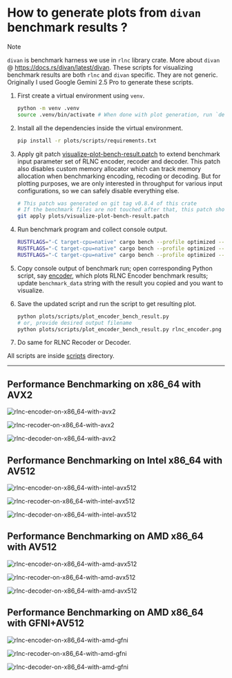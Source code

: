 # How to generate plots from `divan` benchmark results ?

>[!NOTE]
> `divan` is benchmark harness we use in `rlnc` library crate. More about `divan` @ <https://docs.rs/divan/latest/divan>. These scripts for visualizing benchmark results are both `rlnc` and `divan` specific. They are not generic. Originally I used Google Gemini 2.5 Pro to generate these scripts.

1. First create a virtual environment using `venv`.

    ```bash
    python -m venv .venv
    source .venv/bin/activate # When done with plot generation, run `deactivate`
    ```

2. Install all the dependencies inside the virtual environment.

    ```bash
    pip install -r plots/scripts/requirements.txt
    ```

3. Apply git patch [visualize-plot-bench-result.patch](./visualize-plot-bench-result.patch) to extend benchmark input parameter set of RLNC encoder, recoder and decoder. This patch also disables custom memory allocator which can track memory allocation when benchmarking encoding, recoding or decoding. But for plotting purposes, we are only interested in throughput for various input configurations, so we can safely disable everything else.

    ```bash
    # This patch was generated on git tag v0.8.4 of this crate
    # If the benchmark files are not touched after that, this patch should work.
    git apply plots/visualize-plot-bench-result.patch
    ```

4. Run benchmark program and collect console output.

    ```bash
    RUSTFLAGS="-C target-cpu=native" cargo bench --profile optimized --bench full_rlnc_encoder
    RUSTFLAGS="-C target-cpu=native" cargo bench --profile optimized --bench full_rlnc_recoder
    RUSTFLAGS="-C target-cpu=native" cargo bench --profile optimized --bench full_rlnc_decoder
    ```

5. Copy console output of benchmark run; open corresponding Python script, say [encoder](./scripts/plot_encoder_bench_result.py), which plots RLNC Encoder benchmark results; update `benchmark_data` string with the result you copied and you want to visualize.

6. Save the updated script and run the script to get resulting plot.

    ```bash
    python plots/scripts/plot_encoder_bench_result.py
    # or, provide desired output filename
    python plots/scripts/plot_encoder_bench_result.py rlnc_encoder.png
    ```

7. Do same for RLNC Recoder or Decoder.

All scripts are inside [scripts](./scripts) directory.

---

## Performance Benchmarking on x86_64 with AVX2

![rlnc-encoder-on-x86_64-with-avx2](./rlnc-encoder-on-x86_64_with-avx2.png)

![rlnc-recoder-on-x86_64-with-avx2](./rlnc-recoder-on-x86_64_with-avx2.png)

![rlnc-decoder-on-x86_64-with-avx2](./rlnc-decoder-on-x86_64_with-avx2.png)

## Performance Benchmarking on Intel x86_64 with AV512

![rlnc-encoder-on-x86_64-with-intel-avx512](./rlnc-encoder-on-x86_64_with-intel-avx512.png)

![rlnc-recoder-on-x86_64-with-intel-avx512](./rlnc-recoder-on-x86_64_with-intel-avx512.png)

![rlnc-decoder-on-x86_64-with-intel-avx512](./rlnc-decoder-on-x86_64_with-intel-avx512.png)

## Performance Benchmarking on AMD x86_64 with AV512

![rlnc-encoder-on-x86_64-with-amd-avx512](./rlnc-encoder-on-x86_64_with-amd-avx512.png)

![rlnc-recoder-on-x86_64-with-amd-avx512](./rlnc-recoder-on-x86_64_with-amd-avx512.png)

![rlnc-decoder-on-x86_64-with-amd-avx512](./rlnc-decoder-on-x86_64_with-amd-avx512.png)

## Performance Benchmarking on AMD x86_64 with GFNI+AV512

![rlnc-encoder-on-x86_64-with-amd-gfni](./rlnc-encoder-on-x86_64_with-amd-gfni.png)

![rlnc-recoder-on-x86_64-with-amd-gfni](./rlnc-recoder-on-x86_64_with-amd-gfni.png)

![rlnc-decoder-on-x86_64-with-amd-gfni](./rlnc-decoder-on-x86_64_with-amd-gfni.png)
